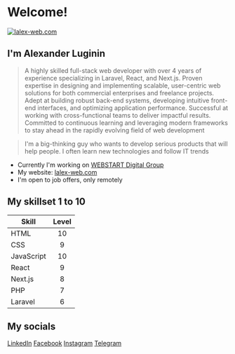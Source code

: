 # Welcome!
[![lalex-web.com](https://lalex-web.com/resources/main-logo.jpg "Logo" )](https://lalex-web.com)
## I'm Alexander Luginin
> A highly skilled full-stack web developer with over 4 
years of experience specializing in Laravel, React, and 
Next.js. Proven expertise in designing and 
implementing scalable, user-centric web solutions for 
both commercial enterprises and freelance projects. 
Adept at building robust back-end systems, developing 
intuitive front-end interfaces, and optimizing 
application performance. Successful at working with 
cross-functional teams to deliver impactful results. 
Committed to continuous learning and leveraging 
modern frameworks to stay ahead in the rapidly 
evolving field of web development

> I'm a big-thinking guy who wants to develop serious products that will help people. I often learn new technologies and follow IT trends

* Currently I'm working on [WEBSTART Digital Group](https://webstart.am/en/)
* My website: [lalex-web.com](https://lalex-web.com)
* I'm open to job offers, only remotely

## My skillset 1 to 10

| Skill         | Level         |
| ------------- |:-------------:|
| HTML          | 10            |
| CSS           | 9             |
| JavaScript    | 10            |
| React         | 9             |
| Next.js       | 8             |
| PHP           | 7             |
| Laravel       | 6             |

## My socials
[LinkedIn](https://www.linkedin.com/in/lalex-web)  [Facebook](https://www.facebook.com/profile.php?id=61557249545200)  [Instagram](https://www.instagram.com/lalex.web/)  [Telegram](https://t.me/lalex32)
